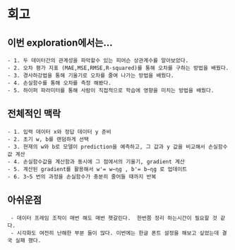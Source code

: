 # 회고

## 이번 exploration에서는...
    - 1. 두 데이터간의 관계성을 파악할수 있는 피어슨 상관계수를 알아보았다.
    - 2. 오차 평가 지표 (MAE,MSE,RMSE,R-squared)를 통해 오차를 구하는 방법을 배웠다.
    - 3. 경사하강법을 통해 기울기로 오차를 줄여 나가는 방법을 배웠다.
    - 4. 손실함수를 통해 오차를 측정 해봤다.
    - 5. 하이퍼 파라미터를 통해 사람이 직접적으로 학습에 영향을 미치는 방법을 배웠다.

## 전체적인 맥락
    - 1. 입력 데이터 x와 정답 데이터 y 준비
    - 2. 초기 w, b를 랜덤하게 선택
    - 3. 현재의 w와 b로 모델이 prediction을 예측하고, 그 값과 y 값을 비교해서 손실함수값 계산
    - 4. 손실함수값을 계산함과 동시에 그 점에서의 기울기, gradient 계산
    - 5. 계산된 gradient를 활용해서 w'= w−ηg , b'= b−ηg 로 업데이트
    - 6. 3~5 번의 과정을 손실함수가 충분히 줄어들 때까지 반복

## 아쉬운점 
     - 데이터 프레임 조작이 매번 해도 매번 헷갈린다.  한번쯤 정리 하는시간이 필요할 것 같다.
     - 시각화도 여전히 난해한 부분 들이 많다. 이번에는 한글 폰트 설정을 해보고 싶었는데 결국 실패 했다.
    